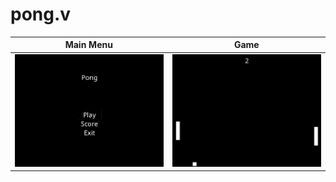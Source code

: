 # pong.v

| Main Menu                   | Game              |
| --------------------------- | ----------------- |
| ![Main Menu](main_menu.png) | ![Game](game.png) |
